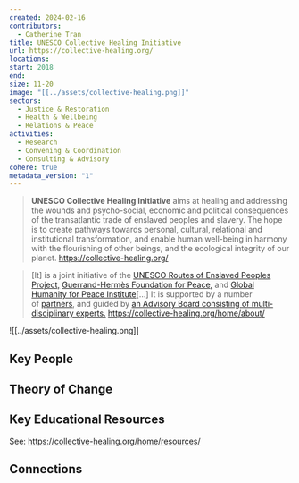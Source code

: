 ```yaml
---
created: 2024-02-16
contributors:
  - Catherine Tran
title: UNESCO Collective Healing Initiative
url: https://collective-healing.org/
locations: 
start: 2018
end: 
size: 11-20
image: "[[../assets/collective-healing.png]]"
sectors:
  - Justice & Restoration
  - Health & Wellbeing
  - Relations & Peace
activities:
  - Research
  - Convening & Coordination
  - Consulting & Advisory
cohere: true
metadata_version: "1"
---
```

>**UNESCO Collective Healing Initiative** aims at healing and addressing the wounds and psycho-social, economic and political consequences of the transatlantic trade of enslaved peoples and slavery. The hope is to create pathways towards personal, cultural, relational and institutional transformation, and enable human well-being in harmony with the flourishing of other beings, and the ecological integrity of our planet.
https://collective-healing.org/

>[It] is a joint initiative of the [UNESCO Routes of Enslaved Peoples Project,](http://www.unesco.org/new/en/social-and-human-sciences/themes/slave-route/) [Guerrand-Hermès Foundation for Peace,](http://ghfp.org/) and [Global Humanity for Peace Institute](https://ghfp.institute/unesco-initiative/)[...] It is supported by a number of [partners](https://collective-healing.org/home/partners/), and guided by [an Advisory Board consisting of multi-disciplinary experts.](https://collective-healing.org/home/about/advisory-board/)
https://collective-healing.org/home/about/

![[../assets/collective-healing.png]]
## Key People

## Theory of Change

## Key Educational Resources

See: https://collective-healing.org/home/resources/

## Connections










